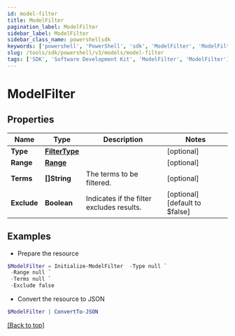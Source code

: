 ```yaml
---
id: model-filter
title: ModelFilter
pagination_label: ModelFilter
sidebar_label: ModelFilter
sidebar_class_name: powershellsdk
keywords: ['powershell', 'PowerShell', 'sdk', 'ModelFilter', 'ModelFilter']
slug: /tools/sdk/powershell/v3/models/model-filter
tags: ['SDK', 'Software Development Kit', 'ModelFilter', 'ModelFilter']
---
```


# ModelFilter

## Properties

| Name | Type | Description | Notes |
| --- | --- | --- | --- |
| **Type** | [**FilterType**](filter-type) |  | [optional] |
| **Range** | [**Range**](range) |  | [optional] |
| **Terms** | **[]String** | The terms to be filtered. | [optional] |
| **Exclude** | **Boolean** | Indicates if the filter excludes results. | [optional] [default to $false] |

## Examples

- Prepare the resource

```powershell
$ModelFilter = Initialize-ModelFilter  -Type null `
 -Range null `
 -Terms null `
 -Exclude false
```

- Convert the resource to JSON

```powershell
$ModelFilter | ConvertTo-JSON
```

[[Back to top]](#)
